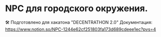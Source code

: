 # NPC для городского окружения.
🛠 Подготовлено для хакатона "DECENTRATHON 2.0"
Документация: https://www.notion.so/NPC-1244e62cf251803fa173d689cdeee1ec?pvs=4
